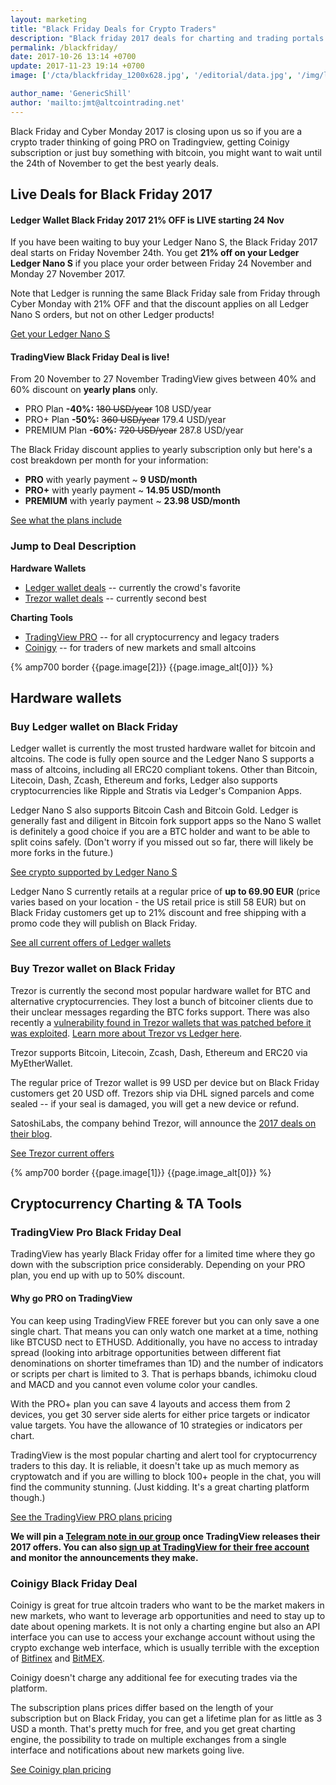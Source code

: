 ```yaml
---
layout: marketing
title: "Black Friday Deals for Crypto Traders"
description: "Black friday 2017 deals for charting and trading portals for bitcoin and altcoin traders."
permalink: /blackfriday/
date: 2017-10-26 13:14 +0700
update: 2017-11-23 19:14 +0700
image: ['/cta/blackfriday_1200x628.jpg', '/editorial/data.jpg', '/img/ledger/ledger1.jpg', '/editorial/network.jpg']

author_name: 'GenericShill'
author: 'mailto:jmt@altcointrading.net'
---
```


Black Friday and Cyber Monday 2017 is closing upon us so if you are a crypto trader thinking of going PRO on Tradingview, getting Coinigy subscription or just buy something with bitcoin, you might want to wait until the 24th of November to get the best yearly deals.

## Live Deals for Black Friday 2017  


#### Ledger Wallet Black Friday 2017 21% OFF is LIVE starting 24 Nov

<div class="adfix text-center">
<a rel="nofollow" target="_blank" href="https://www.ledgerwallet.com/r/e274">
<amp-img itemprop="image"
src="https://www.ledgerwallet.com/images/promo/black-friday-2017/ledger-7-2-8x9-0.gif"
alt="Ledger Nano S - The multi-currency hardware wallet" data-original-width="728px"
data-original-height="90px" layout="responsive" width="728px" height="90px">
</amp-img></a></div>


If you have been waiting to buy your Ledger Nano S, the Black Friday 2017 deal starts on Friday November 24th. You get **21% off on your Ledger Ledger Nano S** if you place your order between Friday 24 November and Monday 27 November 2017.

Note that Ledger is running the same Black Friday sale from Friday through Cyber Monday with 21% OFF and that the discount applies on all Ledger Nano S orders, but not on other Ledger products!

<p><a rel="nofollow external" target="_blank" href="https://www.ledgerwallet.com/r/e274?path=/products/ledger-nano-s">Get your Ledger Nano S</a></p>

<div class="adfix text-center">
<a rel="nofollow" target="_blank" href="https://www.ledgerwallet.com/r/e274?path=/products/ledger-nano-s">
<amp-img itemprop="image"
src="https://www.ledgerwallet.com/images/promo/nano-s/ledger_nano-s_8-5-0x4-2-0.jpg"
alt="Ledger Nano S - The multi-currency hardware wallet" data-original-width="850px"
data-original-height="420px" layout="responsive" width="850px" height="420px">
</amp-img></a>
</div>



#### TradingView Black Friday Deal is live!


<div class="clearfix adfix">
<a rel="nofollow" target="_blank" href="http://tradingview.go2cloud.org/SH1Je">
<amp-img itemprop="image" src="/ads/BlackFriday728-90.png"
alt="Tradingview Black Friday deals 2017 for crypto traders"
data-original-width="728px"
data-original-height="90px"
width="728px" height="90px"
layout="responsive">
</amp-img>
</a>
</div>


From 20 November to 27 November TradingView gives between 40% and 60% discount on **yearly plans** only.

* PRO Plan **-40%:** <s>180 USD/year</s> 108 USD/year
* PRO+ Plan **-50%:** <s>360 USD/year</s> 179.4 USD/year
* PREMIUM Plan **-60%:** <s>720 USD/year</s> 287.8 USD/year

The Black Friday discount applies to yearly subscription only but here's a cost breakdown per month for your information:

* **PRO** with yearly payment ~ **9 USD/month**
* **PRO+** with yearly payment ~ **14.95 USD/month**
* **PREMIUM** with yearly payment ~ **23.98 USD/month**

<a href="http://tradingview.go2cloud.org/SH1Je" class="button" rel="nofollow" target="_blank">See what the plans include</a>


### Jump to Deal Description

**Hardware Wallets**

* [Ledger wallet deals](#ledger) -- currently the crowd's favorite
* [Trezor wallet deals](#trezor) -- currently second best

**Charting Tools**

* [TradingView PRO](#tradingview) -- for all cryptocurrency and legacy traders
* [Coinigy](#coinigy) -- for traders of new markets and small altcoins

<div>
  {% amp700 border {{page.image[2]}} {{page.image_alt[0]}} %}
</div>

## Hardware wallets

<div id="ledger"></div>

### Buy Ledger wallet on Black Friday

Ledger wallet is currently the most trusted hardware wallet for bitcoin and altcoins. The code is fully open source and the Ledger Nano S supports a mass of altcoins, including all ERC20 compliant tokens. Other than Bitcoin, Litecoin, Dash, Zcash, Ethereum and forks, Ledger also supports cryptocurrencies like Ripple and Stratis via Ledger's Companion Apps.

Ledger Nano S also supports Bitcoin Cash and Bitcoin Gold. Ledger is generally fast and diligent in Bitcoin fork support apps so the Nano S wallet is definitely a good choice if you are a BTC holder and want to be able to split coins safely. (Don't worry if you missed out so far, there will likely be more forks in the future.)

<a rel="nofollow external" target="_blank" href="https://www.ledgerwallet.com/r/e274?path=/products/ledger-nano-s">See crypto supported by Ledger Nano S</a>

Ledger Nano S currently retails at a regular price of **up to 69.90 EUR** (price varies based on your location - the US retail price is still 58 EUR) but on Black Friday customers get up to 21% discount and free shipping with a promo code they will publish on Black Friday.

<a rel="nofollow external" target="_blank" class="button" href="https://www.ledgerwallet.com/r/e274?path=/products">See all current offers of Ledger wallets</a>

<div id="trezor"></div>

### Buy Trezor wallet on Black Friday

Trezor is currently the second most popular hardware wallet for BTC and alternative cryptocurrencies. They lost a bunch of bitcoiner clients due to their unclear messages regarding the BTC forks support. There was also recently a [vulnerability found in Trezor wallets that was patched before it was exploited](https://www.altcointrading.net/trezor-hack). [Learn more about Trezor vs Ledger here](https://www.altcointrading.net/altcoin-wallets/).

Trezor supports Bitcoin, Litecoin, Zcash, Dash, Ethereum and ERC20 via MyEtherWallet.

The regular price of Trezor wallet is 99 USD per device but on Black Friday customers get 20 USD off. Trezors ship via DHL signed parcels and come sealed -- if your seal is damaged, you will get a new device or refund.

SatoshiLabs, the company behind Trezor, will announce the [2017 deals on their blog](https://blog.trezor.io).

<a rel="nofollow external" target="_blank" class="button" href="https://shop.trezor.io/?a=fany@tutanota.com">See Trezor current offers</a>

<div>
  {% amp700 border {{page.image[1]}} {{page.image_alt[0]}} %}
</div>

## Cryptocurrency Charting & TA Tools

<div id="tradingview"></div>


### TradingView Pro Black Friday Deal

TradingView has yearly Black Friday offer for a limited time where they go down with the subscription price considerably. Depending on your PRO plan, you end up with up to 50% discount.

#### Why go PRO on TradingView

You can keep using TradingView FREE forever but you can only save a one single chart. That means you can only watch one market at a time, nothing like BTCUSD nect to ETHUSD. Additionally, you have no access to intraday spread (looking into arbitrage opportunities between different fiat denominations on shorter timeframes than 1D) and the number of indicators or scripts per chart is limited to 3. That is perhaps bbands, ichimoku cloud and MACD and you cannot even volume color your candles.

With the PRO+ plan you can save 4 layouts and access them from 2 devices, you get 30 server side alerts for either price targets or indicator value targets. You have the allowance of 10 strategies or indicators per chart.

TradingView is the most popular charting and alert tool for cryptocurrency traders to this day. It is reliable, it doesn't take up as much memory as cryptowatch and if you are willing to block 100+ people in the chat, you will find the community stunning. (Just kidding. It's a great charting platform though.)

<a rel="nofollow external" target="_blank" class="button" href="http://tradingview.go2cloud.org/aff_c?offer_id=2&aff_id=3223&url_id=3">See the TradingView PRO plans pricing</a>

**We will pin a [Telegram note in our group](https://t.me/altcointrading_net) once TradingView releases their 2017 offers. You can also [sign up at TradingView for their free account](http://tradingview.go2cloud.org/aff_c?offer_id=2&aff_id=3223&url_id=23&file_id=199) and monitor the announcements they make.**

<div id="coinigy"></div>

### Coinigy Black Friday Deal

Coinigy is great for true altcoin traders who want to be the market makers in new markets, who want to leverage arb opportunities and need to stay up to date about opening markets. It is not only a charting engine but also an API interface you can use to access your exchange account without using the crypto exchange web interface, which is usually terrible with the exception of [Bitfinex](https://www.bitfinex.com/?refcode=5egV78YtlC) and [BitMEX](https://www.bitmex.com/register/iYQB44).

Coinigy doesn't charge any additional fee for executing trades via the platform.

The subscription plans prices differ based on the length of your subscription but on Black Friday, you can get a lifetime plan for as little as 3 USD a month. That's pretty much for free, and you get great charting engine, the possibility to trade on multiple exchanges from a single interface and notifications about new markets going live.

<a rel="nofollow external" target="_blank" class="button" href="https://www.coinigy.com/pricing/?r=3599c6f9 ">See Coinigy plan pricing</a>
